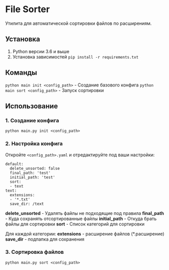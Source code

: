 # File Sorter
Утилита для автоматической сортировки файлов по расширениям.

## Установка
1. Python версии 3.6 и выше
2. Установка зависимостей `pip install -r requirements.txt`

## Команды

`python main init <config_path>` - Создание базового конфига 
`python main sort <config_path>` - Запуск сортировки

## Использование

### 1. Создание конфига

`python main.py init <config_path>`

### 2. Настройка конфига

Откройте `<config_path>.yaml` и отредактируйте под ваши настройки:
```
default:
  delete_unsorted: false
  final_path: 'test'
  initial_path: 'test'
  sort:
  - text
text:
  extensions:
  - '*.txt'
  save_dir: /text
```
**delete_unsorted** - Удалять файлы не подходящие под правила
**final_path** - Куда сохранять отсортированные файлы
**initial_path** - Откуда брать файлы для сортировки
**sort** - Список категорий для сортировки

Для каждой категории:
**extensions** - расширение файлов (\*.расширение)
**save_dir** - подпапка для сохранения

### 3. Сортировка файлов

`python main.py sort <config_path>`